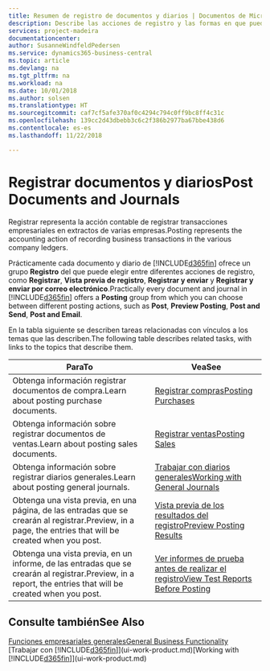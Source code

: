 ```yaml
---
title: Resumen de registro de documentos y diarios | Documentos de Microsoft
description: Describe las acciones de registro y las formas en que puede enviar documentos y diarios.
services: project-madeira
documentationcenter: 
author: SusanneWindfeldPedersen
ms.service: dynamics365-business-central
ms.topic: article
ms.devlang: na
ms.tgt_pltfrm: na
ms.workload: na
ms.date: 10/01/2018
ms.author: solsen
ms.translationtype: HT
ms.sourcegitcommit: caf7cf5afe370af0c4294c794c0ff9bc8ff4c31c
ms.openlocfilehash: 139cc2d43dbebb3c6c2f386b2977ba67bbe438d6
ms.contentlocale: es-es
ms.lasthandoff: 11/22/2018

---
```

# <a name="post-documents-and-journals"></a><span data-ttu-id="0df91-103">Registrar documentos y diarios</span><span class="sxs-lookup"><span data-stu-id="0df91-103">Post Documents and Journals</span></span>
<span data-ttu-id="0df91-104">Registrar representa la acción contable de registrar transacciones empresariales en extractos de varias empresas.</span><span class="sxs-lookup"><span data-stu-id="0df91-104">Posting represents the accounting action of recording business transactions in the various company ledgers.</span></span>

<span data-ttu-id="0df91-105">Prácticamente cada documento y diario de [!INCLUDE[d365fin](includes/d365fin_md.md)] ofrece un grupo **Registro** del que puede elegir entre diferentes acciones de registro, como **Registrar**, **Vista previa de registro**, **Registrar y enviar** y **Registrar y enviar por correo electrónico**.</span><span class="sxs-lookup"><span data-stu-id="0df91-105">Practically every document and journal in [!INCLUDE[d365fin](includes/d365fin_md.md)] offers a **Posting** group from which you can choose between different posting actions, such as **Post**, **Preview Posting**, **Post and Send**, **Post and Email**.</span></span>

<span data-ttu-id="0df91-106">En la tabla siguiente se describen tareas relacionadas con vínculos a los temas que las describen.</span><span class="sxs-lookup"><span data-stu-id="0df91-106">The following table describes related tasks, with links to the topics that describe them.</span></span>

| <span data-ttu-id="0df91-107">Para</span><span class="sxs-lookup"><span data-stu-id="0df91-107">To</span></span> | <span data-ttu-id="0df91-108">Vea</span><span class="sxs-lookup"><span data-stu-id="0df91-108">See</span></span> |
| --- | --- |
| <span data-ttu-id="0df91-109">Obtenga información registrar documentos de compra.</span><span class="sxs-lookup"><span data-stu-id="0df91-109">Learn about posting purchase documents.</span></span> |[<span data-ttu-id="0df91-110">Registrar compras</span><span class="sxs-lookup"><span data-stu-id="0df91-110">Posting Purchases</span></span>](ui-post-purchases.md) |
| <span data-ttu-id="0df91-111">Obtenga información sobre registrar documentos de ventas.</span><span class="sxs-lookup"><span data-stu-id="0df91-111">Learn about posting sales documents.</span></span> |[<span data-ttu-id="0df91-112">Registrar ventas</span><span class="sxs-lookup"><span data-stu-id="0df91-112">Posting Sales</span></span>](ui-post-sales.md) |
| <span data-ttu-id="0df91-113">Obtenga información sobre registrar diarios generales.</span><span class="sxs-lookup"><span data-stu-id="0df91-113">Learn about posting general journals.</span></span> |[<span data-ttu-id="0df91-114">Trabajar con diarios generales</span><span class="sxs-lookup"><span data-stu-id="0df91-114">Working with General Journals</span></span>](ui-work-general-journals.md) |
| <span data-ttu-id="0df91-115">Obtenga una vista previa, en una página, de las entradas que se crearán al registrar.</span><span class="sxs-lookup"><span data-stu-id="0df91-115">Preview, in a page, the entries that will be created when you post.</span></span> |[<span data-ttu-id="0df91-116">Vista previa de los resultados del registro</span><span class="sxs-lookup"><span data-stu-id="0df91-116">Preview Posting Results</span></span>](ui-how-preview-post-results.md) |
| <span data-ttu-id="0df91-117">Obtenga una vista previa, en un informe, de las entradas que se crearán al registrar.</span><span class="sxs-lookup"><span data-stu-id="0df91-117">Preview, in a report, the entries that will be created when you post.</span></span> |[<span data-ttu-id="0df91-118">Ver informes de prueba antes de realizar el registro</span><span class="sxs-lookup"><span data-stu-id="0df91-118">View Test Reports Before Posting</span></span>](ui-how-view-test-reports-posting.md) |

## <a name="see-also"></a><span data-ttu-id="0df91-119">Consulte también</span><span class="sxs-lookup"><span data-stu-id="0df91-119">See Also</span></span>
[<span data-ttu-id="0df91-120">Funciones empresariales generales</span><span class="sxs-lookup"><span data-stu-id="0df91-120">General Business Functionality</span></span>](ui-across-business-areas.md)  
<span data-ttu-id="0df91-121">[Trabajar con [!INCLUDE[d365fin](includes/d365fin_md.md)]](ui-work-product.md)</span><span class="sxs-lookup"><span data-stu-id="0df91-121">[Working with [!INCLUDE[d365fin](includes/d365fin_md.md)]](ui-work-product.md)</span></span>



